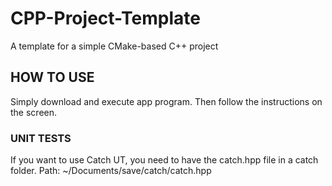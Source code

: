 # CPP-Project-Template
A template for a simple CMake-based C++ project

## HOW TO USE

Simply download and execute app program. Then follow the instructions on the screen.

### UNIT TESTS
  If you want to use Catch UT, you need to have the catch.hpp file in a catch folder. Path: ~/Documents/save/catch/catch.hpp
